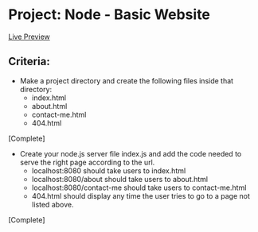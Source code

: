 # Project: Node - Basic Website

[Live Preview](https://top-node-basic-website.jincrypt.repl.co/)

## Criteria:
* Make a project directory and create the following files inside that directory:
    - index.html
    - about.html
    - contact-me.html
    - 404.html

[Complete]

* Create your node.js server file index.js and add the code needed to serve the right page according to the url.
    - localhost:8080 should take users to index.html
    - localhost:8080/about should take users to about.html
    - localhost:8080/contact-me should take users to contact-me.html
    - 404.html should display any time the user tries to go to a page not listed above.

[Complete]